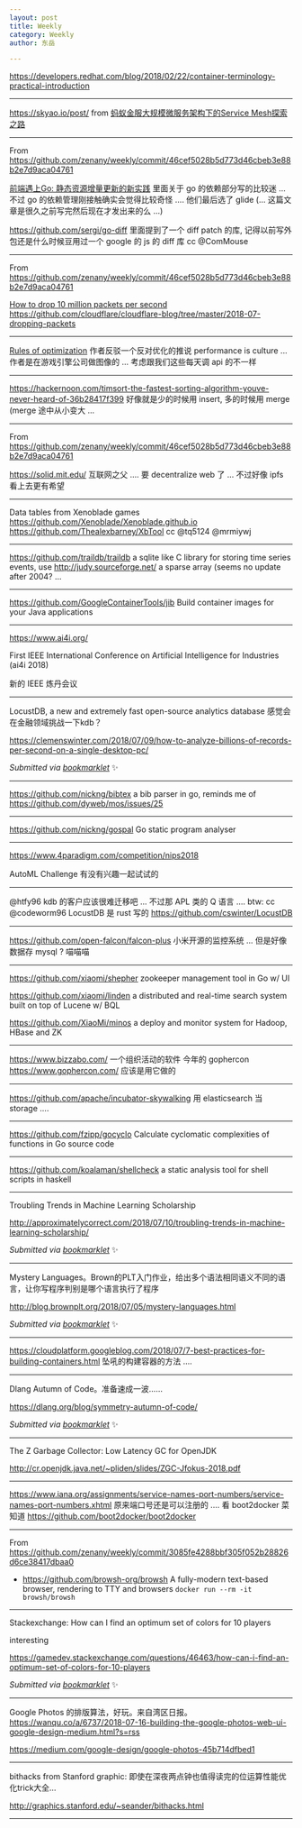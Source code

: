```yaml
---
layout: post
title: Weekly
category: Weekly
author: 东岳

---
```


https://developers.redhat.com/blog/2018/02/22/container-terminology-practical-introduction

***

https://skyao.io/post/ from [蚂蚁金服大规模微服务架构下的Service Mesh探索之路](https://zhuanlan.zhihu.com/p/39061774)

***

From https://github.com/zenany/weekly/commit/46cef5028b5d773d46cbeb3e88b2e7d9aca04761

[前端遇上Go: 静态资源增量更新的新实践](https://tech.meituan.com/fe_and_golang.html) 里面关于 go 的依赖部分写的比较迷 ... 不过 go 的依赖管理刚接触确实会觉得比较奇怪 .... 他们最后选了 glide (... 这篇文章是很久之前写完然后现在才发出来的么 ...)

https://github.com/sergi/go-diff 里面提到了一个 diff patch 的库, 记得以前写外包还是什么时候豆用过一个 google 的 js 的 diff 库 cc @ComMouse 

***

From https://github.com/zenany/weekly/commit/46cef5028b5d773d46cbeb3e88b2e7d9aca04761

[How to drop 10 million packets per second](https://blog.cloudflare.com/how-to-drop-10-million-packets/) https://github.com/cloudflare/cloudflare-blog/tree/master/2018-07-dropping-packets

***



[Rules of optimization](http://www.humus.name/index.php?page=News&ID=383) 作者反驳一个反对优化的推说 performance is culture ... 作者是在游戏引擎公司做图像的 ... 考虑跟我们这些每天调 api 的不一样

***

https://hackernoon.com/timsort-the-fastest-sorting-algorithm-youve-never-heard-of-36b28417f399 好像就是少的时候用 insert, 多的时候用 merge (merge 途中从小变大 ...

***

From https://github.com/zenany/weekly/commit/46cef5028b5d773d46cbeb3e88b2e7d9aca04761

https://solid.mit.edu/ 互联网之父 .... 要 decentralize web 了 ... 不过好像 ipfs 看上去更有希望

***

Data tables from Xenoblade games https://github.com/Xenoblade/Xenoblade.github.io https://github.com/Thealexbarney/XbTool  cc @tq5124 @mrmiywj 

***

https://github.com/traildb/traildb a sqlite like C library for storing time series events, use http://judy.sourceforge.net/ a sparse array (seems no update after 2004? ...

***

https://github.com/GoogleContainerTools/jib Build container images for your Java applications

***

https://www.ai4i.org/

First IEEE International Conference on Artificial Intelligence for Industries (ai4i 2018)

新的 IEEE 炼丹会议

***

LocustDB, a new and extremely fast open-source analytics database  感觉会在金融领域挑战一下kdb？

https://clemenswinter.com/2018/07/09/how-to-analyze-billions-of-records-per-second-on-a-single-desktop-pc/

 *Submitted via [bookmarklet](https://gist.github.com/htfy96/301ae2b1c477a4a644e943bbc27c9588)* :sparkles:

***

https://github.com/nickng/bibtex a bib parser in go, reminds me of https://github.com/dyweb/mos/issues/25

***

https://github.com/nickng/gospal Go static program analyser

***

https://www.4paradigm.com/competition/nips2018

AutoML Challenge 有没有兴趣一起试试的

***

@htfy96 kdb 的客户应该很难迁移吧 ... 不过那 APL 类的 Q 语言 .... btw: cc @codeworm96 LocustDB 是 rust 写的 https://github.com/cswinter/LocustDB

***

https://github.com/open-falcon/falcon-plus 小米开源的监控系统 ... 但是好像数据存 mysql ? 喵喵喵

***

https://github.com/xiaomi/shepher zookeeper management tool in Go w/ UI

https://github.com/xiaomi/linden  a distributed and real-time search system built on top of Lucene w/ BQL

https://github.com/XiaoMi/minos a deploy and monitor system for Hadoop, HBase and ZK

***

https://www.bizzabo.com/ 一个组织活动的软件 今年的 gophercon https://www.gophercon.com/ 应该是用它做的

***

https://github.com/apache/incubator-skywalking 用 elasticsearch 当 storage .... 

***

https://github.com/fzipp/gocyclo Calculate cyclomatic complexities of functions in Go source code

***

https://github.com/koalaman/shellcheck  a static analysis tool for shell scripts  in haskell

***

Troubling Trends in Machine Learning Scholarship

http://approximatelycorrect.com/2018/07/10/troubling-trends-in-machine-learning-scholarship/

 *Submitted via [bookmarklet](https://gist.github.com/htfy96/301ae2b1c477a4a644e943bbc27c9588)* :sparkles:

***

Mystery Languages。Brown的PLT入门作业，给出多个语法相同语义不同的语言，让你写程序判别是哪个语言执行了程序

http://blog.brownplt.org/2018/07/05/mystery-languages.html

 *Submitted via [bookmarklet](https://gist.github.com/htfy96/301ae2b1c477a4a644e943bbc27c9588)* :sparkles:

***

https://cloudplatform.googleblog.com/2018/07/7-best-practices-for-building-containers.html 坠吼的构建容器的方法 ....

***

Dlang Autumn of Code。准备速成一波……

https://dlang.org/blog/symmetry-autumn-of-code/

 *Submitted via [bookmarklet](https://gist.github.com/htfy96/301ae2b1c477a4a644e943bbc27c9588)* :sparkles:

***

The Z Garbage Collector: Low Latency GC for OpenJDK

http://cr.openjdk.java.net/~pliden/slides/ZGC-Jfokus-2018.pdf

***

https://www.iana.org/assignments/service-names-port-numbers/service-names-port-numbers.xhtml 原来端口号还是可以注册的 .... 看 boot2docker 菜知道 https://github.com/boot2docker/boot2docker

***

From https://github.com/zenany/weekly/commit/3085fe4288bbf305f052b28826d6ce38417dbaa0

- https://github.com/browsh-org/browsh A fully-modern text-based browser, rendering to TTY and browsers  `docker run --rm -it browsh/browsh`

***

Stackexchange: How can I find an optimum set of colors for 10 players

interesting

https://gamedev.stackexchange.com/questions/46463/how-can-i-find-an-optimum-set-of-colors-for-10-players

 *Submitted via [bookmarklet](https://gist.github.com/htfy96/301ae2b1c477a4a644e943bbc27c9588)* :sparkles:

***

Google Photos 的排版算法，好玩。来自湾区日报。https://wanqu.co/a/6737/2018-07-16-building-the-google-photos-web-ui-google-design-medium.html?s=rss

https://medium.com/google-design/google-photos-45b714dfbed1

***

bithacks from Stanford graphic: 即使在深夜两点钟也值得读完的位运算性能优化trick大全…

http://graphics.stanford.edu/~seander/bithacks.html

***

